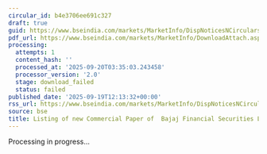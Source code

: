 ```yaml
---
circular_id: b4e3706ee691c327
draft: true
guid: https://www.bseindia.com/markets/MarketInfo/DispNoticesNCirculars.aspx?Noticeid={5218C4C1-C773-4124-91AE-57160B7592BC}&noticeno=20250919-23&dt=09/19/2025&icount=23&totcount=44&flag=0
pdf_url: https://www.bseindia.com/markets/MarketInfo/DownloadAttach.aspx?id=20250919-23&attachedId=
processing:
  attempts: 1
  content_hash: ''
  processed_at: '2025-09-20T03:35:03.243458'
  processor_version: '2.0'
  stage: download_failed
  status: failed
published_date: '2025-09-19T12:13:32+00:00'
rss_url: https://www.bseindia.com/markets/MarketInfo/DispNoticesNCirculars.aspx?Noticeid={5218C4C1-C773-4124-91AE-57160B7592BC}&noticeno=20250919-23&dt=09/19/2025&icount=23&totcount=44&flag=0
source: bse
title: Listing of new Commercial Paper of  Bajaj Financial Securities Limited
---
```


Processing in progress...